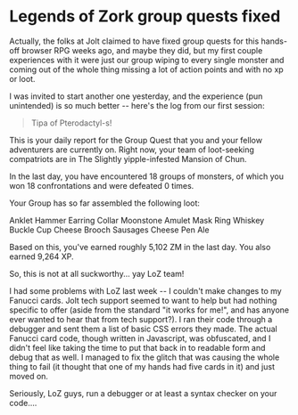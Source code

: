 # Legends of Zork group quests fixed

Actually, the folks at Jolt claimed to have fixed group quests for this hands-off browser RPG weeks ago, and maybe they did, but my first couple experiences with it were just our group wiping to every single monster and coming out of the whole thing missing a lot of action points and with no xp or loot.

I was invited to start another one yesterday, and the experience (pun unintended) is so much better -- here's the log from our first session:


> Tipa of Pterodactyl-s!

This is your daily report for the Group Quest that you and your fellow adventurers are currently on. Right now, your team of loot-seeking compatriots are in The Slightly yipple-infested Mansion of Chun.

In the last day, you have encountered 18 groups of monsters, of which you won 18 confrontations and were defeated 0 times.

Your Group has so far assembled the following loot:

 Anklet
 Hammer
 Earring
 Collar
 Moonstone
 Amulet
 Mask
 Ring
 Whiskey
 Buckle
 Cup
 Cheese
 Brooch
 Sausages
 Cheese
 Pen
 Ale

Based on this, you've earned roughly 5,102 ZM in the last day. You also earned 9,264 XP.




So, this is not at all suckworthy... yay LoZ team!

I had some problems with LoZ last week -- I couldn't make changes to my Fanucci cards. Jolt tech support seemed to want to help but had nothing specific to offer (aside from the standard "it works for me!", and has anyone ever wanted to hear that from tech support?). I ran their code through a debugger and sent them a list of basic CSS errors they made. The actual Fanucci card code, though written in Javascript, was obfuscated, and I didn't feel like taking the time to put that back in to readable form and debug that as well. I managed to fix the glitch that was causing the whole thing to fail (it thought that one of my hands had five cards in it) and just moved on.

Seriously, LoZ guys, run a debugger or at least a syntax checker on your code....

